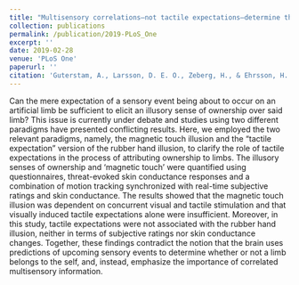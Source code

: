 ```yaml
---
title: "Multisensory correlations—not tactile expectations—determine the sense of body ownership"
collection: publications
permalink: /publication/2019-PLoS_One
excerpt: ''
date: 2019-02-28
venue: 'PLoS One'
paperurl: ''
citation: 'Guterstam, A., Larsson, D. E. O., Zeberg, H., & Ehrsson, H. H. (2019). &quot;Multisensory correlations—not tactile expectations—determine the sense of body ownership.&quot; <i>PLoS One</i>. 14(2).'
---
```


Can the mere expectation of a sensory event being about to occur on an artificial limb be sufficient to elicit an illusory sense of ownership over said limb? This issue is currently under debate and studies using two different paradigms have presented conflicting results. Here, we employed the two relevant paradigms, namely, the magnetic touch illusion and the “tactile expectation” version of the rubber hand illusion, to clarify the role of tactile expectations in the process of attributing ownership to limbs. The illusory senses of ownership and ‘magnetic touch’ were quantified using questionnaires, threat-evoked skin conductance responses and a combination of motion tracking synchronized with real-time subjective ratings and skin conductance. The results showed that the magnetic touch illusion was dependent on concurrent visual and tactile stimulation and that visually induced tactile expectations alone were insufficient. Moreover, in this study, tactile expectations were not associated with the rubber hand illusion, neither in terms of subjective ratings nor skin conductance changes. Together, these findings contradict the notion that the brain uses predictions of upcoming sensory events to determine whether or not a limb belongs to the self, and, instead, emphasize the importance of correlated multisensory information.